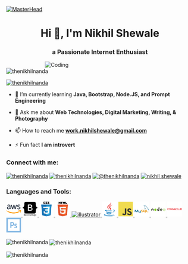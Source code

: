 [![MasterHead](https://www.skwigly.co.uk/wp-content/uploads/2017/05/Bruce_Lee_Skwigly.gif)](https://thenikhilnanda.io)

<h1 align="center">Hi 👋, I'm Nikhil Shewale</h1>
<h3 align="center">a Passionate Internet Enthusiast</h3>
<img align="right" alt="Coding" width="400" src="https://i.pinimg.com/originals/e1/f3/41/e1f3413bf5036045713341394f617225.gif">

<p align="left"> <img src="https://komarev.com/ghpvc/?username=thenikhilnanda&label=Profile%20views&color=0e75b6&style=flat" alt="thenikhilnanda" /> </p>

<p align="left"> <a href="https://twitter.com/thenikhilnanda" target="blank"><img src="https://img.shields.io/twitter/follow/thenikhilnanda?logo=twitter&style=for-the-badge" alt="thenikhilnanda" /></a> </p>

- 🌱 I’m currently learning **Java, Bootstrap, Node.JS, and Prompt Engineering**

- 💬 Ask me about **Web Technologies, Digital Marketing, Writing, & Photography**

- 📫 How to reach me **work.nikhilshewale@gmail.com**

- ⚡ Fun fact **I am introvert**

<h3 align="left">Connect with me:</h3>
<p align="left">
<a href="https://twitter.com/thenikhilnanda" target="blank"><img align="center" src="https://raw.githubusercontent.com/rahuldkjain/github-profile-readme-generator/master/src/images/icons/Social/twitter.svg" alt="thenikhilnanda" height="30" width="40" /></a>
<a href="https://linkedin.com/in/thenikhilnanda" target="blank"><img align="center" src="https://raw.githubusercontent.com/rahuldkjain/github-profile-readme-generator/master/src/images/icons/Social/linked-in-alt.svg" alt="thenikhilnanda" height="30" width="40" /></a>
<a href="https://medium.com/@thenikhilnanda" target="blank"><img align="center" src="https://raw.githubusercontent.com/rahuldkjain/github-profile-readme-generator/master/src/images/icons/Social/medium.svg" alt="@thenikhilnanda" height="30" width="40" /></a>
<a href="https://www.youtube.com/c/nikhil shewale" target="blank"><img align="center" src="https://raw.githubusercontent.com/rahuldkjain/github-profile-readme-generator/master/src/images/icons/Social/youtube.svg" alt="nikhil shewale" height="30" width="40" /></a>
</p>

<h3 align="left">Languages and Tools:</h3>
<p align="left"> <a href="https://aws.amazon.com" target="_blank" rel="noreferrer"> <img src="https://raw.githubusercontent.com/devicons/devicon/master/icons/amazonwebservices/amazonwebservices-original-wordmark.svg" alt="aws" width="40" height="40"/> </a> <a href="https://getbootstrap.com" target="_blank" rel="noreferrer"> <img src="https://raw.githubusercontent.com/devicons/devicon/master/icons/bootstrap/bootstrap-plain-wordmark.svg" alt="bootstrap" width="40" height="40"/> </a> <a href="https://www.w3schools.com/css/" target="_blank" rel="noreferrer"> <img src="https://raw.githubusercontent.com/devicons/devicon/master/icons/css3/css3-original-wordmark.svg" alt="css3" width="40" height="40"/> </a> <a href="https://www.w3.org/html/" target="_blank" rel="noreferrer"> <img src="https://raw.githubusercontent.com/devicons/devicon/master/icons/html5/html5-original-wordmark.svg" alt="html5" width="40" height="40"/> </a> <a href="https://www.adobe.com/in/products/illustrator.html" target="_blank" rel="noreferrer"> <img src="https://www.vectorlogo.zone/logos/adobe_illustrator/adobe_illustrator-icon.svg" alt="illustrator" width="40" height="40"/> </a> <a href="https://www.java.com" target="_blank" rel="noreferrer"> <img src="https://raw.githubusercontent.com/devicons/devicon/master/icons/java/java-original.svg" alt="java" width="40" height="40"/> </a> <a href="https://developer.mozilla.org/en-US/docs/Web/JavaScript" target="_blank" rel="noreferrer"> <img src="https://raw.githubusercontent.com/devicons/devicon/master/icons/javascript/javascript-original.svg" alt="javascript" width="40" height="40"/> </a> <a href="https://www.mysql.com/" target="_blank" rel="noreferrer"> <img src="https://raw.githubusercontent.com/devicons/devicon/master/icons/mysql/mysql-original-wordmark.svg" alt="mysql" width="40" height="40"/> </a> <a href="https://nodejs.org" target="_blank" rel="noreferrer"> <img src="https://raw.githubusercontent.com/devicons/devicon/master/icons/nodejs/nodejs-original-wordmark.svg" alt="nodejs" width="40" height="40"/> </a> <a href="https://www.oracle.com/" target="_blank" rel="noreferrer"> <img src="https://raw.githubusercontent.com/devicons/devicon/master/icons/oracle/oracle-original.svg" alt="oracle" width="40" height="40"/> </a> <a href="https://www.photoshop.com/en" target="_blank" rel="noreferrer"> <img src="https://raw.githubusercontent.com/devicons/devicon/master/icons/photoshop/photoshop-line.svg" alt="photoshop" width="40" height="40"/> </a> </p>

<p><img align="left" src="https://github-readme-stats.vercel.app/api/top-langs?username=thenikhilnanda&show_icons=true&locale=en&layout=compact" alt="thenikhilnanda" /></p>

<p>&nbsp;<img align="center" src="https://github-readme-stats.vercel.app/api?username=thenikhilnanda&show_icons=true&locale=en" alt="thenikhilnanda" /></p>

<p><img align="center" src="https://github-readme-streak-stats.herokuapp.com/?user=thenikhilnanda&" alt="thenikhilnanda" /></p>
